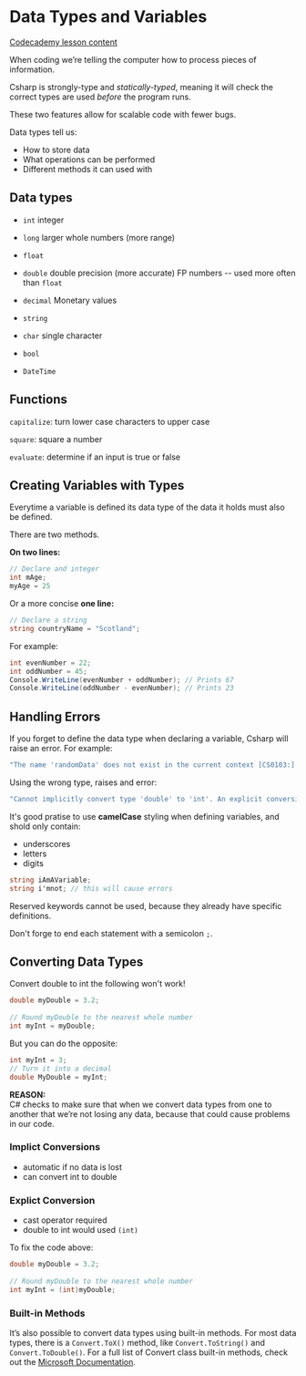 # Data Types and Variables

[Codecademy lesson content](https://www.codecademy.com/courses/learn-c-sharp/lessons/csharp-data-types-variables/exercises/introduction-to-data-types-and-variables-csharp)

When coding we’re telling the computer how to process pieces of information.

Csharp is strongly-type and *statically-typed*, meaning it will check the correct types are used *before* the program runs.

These two features allow for scalable code with fewer bugs.

Data types tell us:
- How to store data
- What operations can be performed
- Different methods it can used with

## Data types

- `int` integer
- `long` larger whole numbers (more range)
- `float`
- `double` double precision (more accurate) FP numbers -- used more often than `float`
- `decimal` Monetary values

- `string`
- `char` single character

- `bool`
- `DateTime`

## Functions

`capitalize`: turn lower case characters to upper case

`square`: square a number

`evaluate`: determine if an input is true or false

## Creating Variables with Types

Everytime a variable is defined its data type of the data it holds must also be defined.

There are two methods.

**On two lines:**
```csharp
// Declare and integer
int mAge;
myAge = 25
```
Or a more concise **one line:**

```csharp
// Declare a string
string countryName = "Scotland";
```

For example:

```csharp
int evenNumber = 22;
int oddNumber = 45;
Console.WriteLine(evenNumber + oddNumber); // Prints 67
Console.WriteLine(oddNumber - evenNumber); // Prints 23
```

## Handling Errors

If you forget to define the data type when declaring a variable, Csharp will raise an error. For example:
```csharp
"The name 'randomData' does not exist in the current context [CS0103:] "
```

Using the wrong type, raises and error:
```csharp
"Cannot implicitly convert type 'double' to 'int'. An explicit conversion exists (are you missing a cast?)"
```

It's good pratise to use **camelCase** styling when defining variables, and shold only contain:
- underscores
- letters
- digits
```csharp
string iAmAVariable;
string i'mnot; // this will cause errors
```
Reserved keywords cannot be used, because they already have specific definitions.

Don't forge to end each statement with a semicolon `;`.

## Converting Data Types

Convert double to int the following won't work!
```csharp
double myDouble = 3.2;
 
// Round myDouble to the nearest whole number
int myInt = myDouble;
```
But you can do the opposite:
```csharp
int myInt = 3;
// Turn it into a decimal
double MyDouble = myInt;
```
**REASON:**  
C# checks to make sure that when we convert data types from one to another that we’re not losing any data, because that could cause problems in our code.

### Implict Conversions
- automatic if no data is lost
- can convert int to double

### Explict Conversion
- cast operator required
- double to int would used `(int)`

To fix the code above:
```csharp
double myDouble = 3.2;
 
// Round myDouble to the nearest whole number
int myInt = (int)myDouble;
```

### Built-in Methods
It’s also possible to convert data types using built-in methods. For most data types, there is a `Convert.ToX()` method, like `Convert.ToString()` and `Convert.ToDouble()`. For a full list of Convert class built-in methods, check out the [Microsoft Documentation](https://docs.microsoft.com/en-us/dotnet/api/system.convert?view=netframework-4.7.2).



